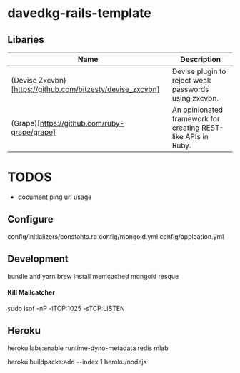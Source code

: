 # davedkg-rails-template

## Libaries
| Name | Description |
| ---- | ----------- |
| (Devise Zxcvbn)[https://github.com/bitzesty/devise_zxcvbn] | Devise plugin to reject weak passwords using zxcvbn. | 
| (Grape)[https://github.com/ruby-grape/grape] | An opinionated framework for creating REST-like APIs in Ruby. |


# TODOS

- document ping url usage

## Configure
config/initializers/constants.rb
config/mongoid.yml
config/applcation.yml

## Development

bundle and yarn
brew install memcached
mongoid
resque


#### Kill Mailcatcher

sudo lsof -nP -iTCP:1025 -sTCP:LISTEN

## Heroku

heroku labs:enable runtime-dyno-metadata
redis
mlab



heroku buildpacks:add --index 1 heroku/nodejs